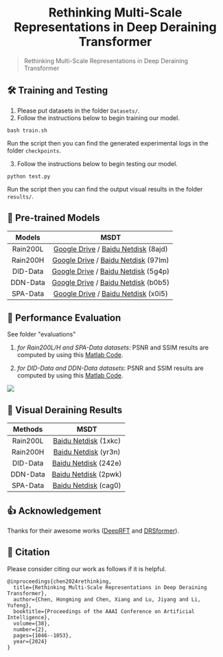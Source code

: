 <div align="center">

# Rethinking Multi-Scale Representations in Deep Deraining Transformer

</div>

> Rethinking Multi-Scale Representations in Deep Deraining Transformer


## 🛠️ Training and Testing
1. Please put datasets in the folder `Datasets/`.
2. Follow the instructions below to begin training our model.
```
bash train.sh
```
Run the script then you can find the generated experimental logs in the folder `checkpoints`.

3. Follow the instructions below to begin testing our model.
```
python test.py
```
Run the script then you can find the output visual results in the folder `results/`.


## 🤖 Pre-trained Models
| Models | MSDT |
|:-----: |:-----: |
| Rain200L | [Google Drive](https://drive.google.com/file/d/1qk8pUq7oM4Z4v2X-qmWJpE2LmUuweL4_/view?usp=drive_link) / [Baidu Netdisk](https://pan.baidu.com/s/1jikJhCuv51bvkl9vF2AkKw?pwd=8ajd) (8ajd) 
| Rain200H | [Google Drive](https://drive.google.com/file/d/1y8gjAvnt0kkf1dSEyauVFu2weLi53LmF/view?usp=drive_link) / [Baidu Netdisk](https://pan.baidu.com/s/1jr01T_hzl8K_h2VksrmlFQ?pwd=97lm) (97lm) 
| DID-Data | [Google Drive](https://drive.google.com/file/d/1RDvMFZn57UFrkeeojRHXwR7YbvXSGR5i/view?usp=drive_link) / [Baidu Netdisk](https://pan.baidu.com/s/1PJrRTDsG4vL4XwhNd8kfHg?pwd=5g4p) (5g4p) 
| DDN-Data | [Google Drive](https://drive.google.com/file/d/1p7FVQuZSw4n0nXEvLrsJPtYxzlMyOCK0/view?usp=drive_link) / [Baidu Netdisk](https://pan.baidu.com/s/1Y3YRkNO40m6bII-R3-Hi4g?pwd=b0b5) (b0b5) 
| SPA-Data | [Google Drive](https://drive.google.com/file/d/1hEpYFrFG0qhKassfYAZmXwUnNUYmGMLs/view?usp=drive_link) / [Baidu Netdisk](https://pan.baidu.com/s/1CO7wlaZyhu2egjfdaavFeQ?pwd=x0i5) (x0i5) 


## 🚨 Performance Evaluation
See folder "evaluations" 

1) *for Rain200L/H and SPA-Data datasets*: 
PSNR and SSIM results are computed by using this [Matlab Code](https://github.com/sauchm/MSDT/tree/main/evaluations/Evalution_Rain200L_Rain200H_SPA-Data).

2) *for DID-Data and DDN-Data datasets*: 
PSNR and SSIM results are computed by using this [Matlab Code](https://github.com/sauchm/MSDT/tree/main/evaluations/Evaluation_DID-Data_DDN-Data).

<img src = "figs/table.png">

## 🚀 Visual Deraining Results

| Methods | MSDT |
|:-----: |:-----: |
| Rain200L | [Baidu Netdisk](https://pan.baidu.com/s/1us3smvwhAe3azJPnunWs8w?pwd=1xkc) (1xkc) 
| Rain200H | [Baidu Netdisk](https://pan.baidu.com/s/1S__NNB0jV2ING2ngR0PjiA?pwd=yr3n) (yr3n) 
| DID-Data | [Baidu Netdisk](https://pan.baidu.com/s/1Rif4QC1AuDF4ccHteg_A4A?pwd=242e) (242e) 
| DDN-Data | [Baidu Netdisk](https://pan.baidu.com/s/1JFHyrTMSdsFotOJ6pKokow?pwd=2pwk) (2pwk) 
| SPA-Data | [Baidu Netdisk](https://pan.baidu.com/s/14fSFf_T7AOD44ktso56Rxw?pwd=cag0) (cag0) 


## 👍 Acknowledgement
Thanks for their awesome works ([DeepRFT](https://github.com/INVOKERer/DeepRFT) and [DRSformer](https://github.com/cschenxiang/DRSformer)).

## 📘 Citation
Please consider citing our work as follows if it is helpful.
```
@inproceedings{chen2024rethinking,
  title={Rethinking Multi-Scale Representations in Deep Deraining Transformer},
  author={Chen, Hongming and Chen, Xiang and Lu, Jiyang and Li, Yufeng},
  booktitle={Proceedings of the AAAI Conference on Artificial Intelligence},
  volume={38},
  number={2},
  pages={1046--1053},
  year={2024}
}
```

